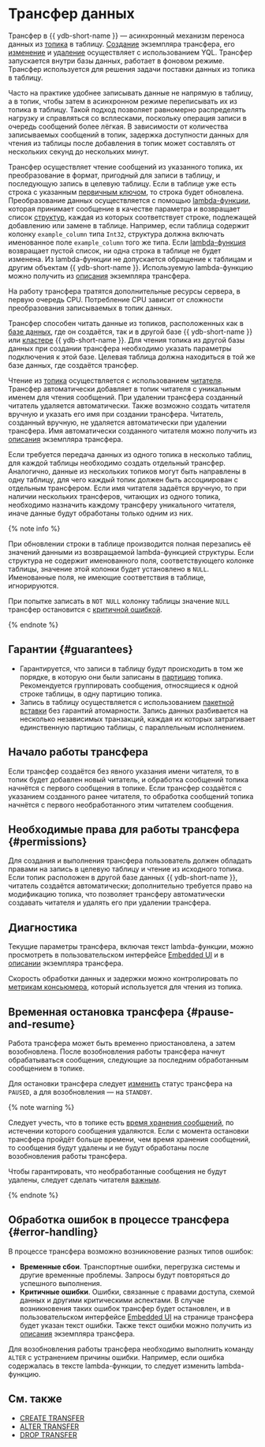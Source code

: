 # Трансфер данных

Трансфер в {{ ydb-short-name }} — асинхронный механизм переноса данных из [топика](glossary.md#topic) в таблицу. [Создание](../yql/reference/syntax/create-transfer.md) экземпляра трансфера, его [изменение](../yql/reference/syntax/alter-transfer.md) и [удаление](../yql/reference/syntax/drop-transfer.md) осуществляет с использованием YQL. Трансфер запускается внутри базы данных, работает в фоновом режиме. Трансфер используется для решения задачи поставки данных из топика в таблицу.

Часто на практике удобнее записывать данные не напрямую в таблицу, а в топик, чтобы затем в асинхронном режиме переписывать их из топика в таблицу. Такой подход позволяет равномерно распределять нагрузку и справляться со всплесками, поскольку операция записи в очередь сообщений более лёгкая. В зависимости от количества записываемых сообщений в топик, задержка доступности данных для чтения из таблицы после добавления в топик может составлять от нескольких секунд до нескольких минут.

Трансфер осуществляет чтение сообщений из указанного топика, их преобразование в формат, пригодный для записи в таблицу, и последующую запись в целевую таблицу. Если в таблице уже есть строка с указанным [первичным ключом](glossary.md#primary-key), то строка будет обновлена. Преобразование данных осуществляется с помощью [lambda-функции](../yql/reference/syntax/expressions.md#lambda), которая принимает сообщение в качестве параметра и возвращает список [структур](../yql/reference/types/containers.md), каждая из которых соответствует строке, подлежащей добавлению или замене в таблице. Например, если таблица содержит колонку `example_column` типа `Int32`, структура должна включать именованное поле `example_column` того же типа.
Если [lambda-функция](../yql/reference/syntax/expressions.md#lambda) возвращает пустой список, ни одна строка в таблице не будет изменена. Из lambda-функции не допускается обращение к таблицам и другим объектам {{ ydb-short-name }}.
Используемую lambda-функцию можно получить из [описания](../reference/ydb-cli/commands/scheme-describe.md) экземпляра трансфера.

На работу трансфера тратятся дополнительные ресурсы сервера, в первую очередь CPU. Потребление CPU зависит от сложности преобразования записываемых в топик данных.

Трансфер способен читать данные из топиков, расположенных как в [базе данных](glossary.md#database), где он создаётся, так и в другой базе {{ ydb-short-name }} или [кластере](glossary.md#cluster) {{ ydb-short-name }}. Для чтения топика из другой базы данных при создании трансфера необходимо указать параметры подключения к этой базе. Целевая таблица должна находиться в той же базе данных, где создаётся трансфер.

Чтение из [топика](glossary.md#topic) осуществляется с использованием [читателя](glossary.md#consumer). Трансфер автоматически добавляет в топик читателя с уникальным именем для чтения сообщений. При удалении трансфера созданный читатель удаляется автоматически. Также возможно создать читателя вручную и указать его имя при создании трансфера. Читатель, созданный вручную, не удаляется автоматически при удалении трансфера. Имя автоматически созданного читателя можно получить из [описания](../reference/ydb-cli/commands/scheme-describe.md) экземпляра трансфера.

Если требуется передача данных из одного топика в несколько таблиц, для каждой таблицы необходимо создать отдельный трансфер. Аналогично, данные из нескольких топиков могут быть направлены в одну таблицу, для чего каждый топик должен быть ассоциирован с отдельным трансфером. Если имя читателя задаётся вручную, то при наличии нескольких трансферов, читающих из одного топика, необходимо назначить каждому трансферу уникального читателя, иначе данные будут обработаны только одним из них.

{% note info %}

При обновлении строки в таблице производится полная перезапись её значений данными из возвращаемой lambda-функцией структуры. Если структура не содержит именованного поля, соответствующего колонке таблицы, значение этой колонки будет установлено в `NULL`. Именованные поля, не имеющие соответствия в таблице, игнорируются.

При попытке записать в `NOT NULL` колонку таблицы значение `NULL` трансфер остановится с [критичной ошибкой](#error-handling).

{% endnote %}

## Гарантии {#guarantees}

* Гарантируется, что записи в таблицу будут происходить в том же порядке, в которую они были записаны в [партицию](glossary.md#partition) топика. Рекомендуется группировать сообщения, относящиеся к одной строке таблицы, в одну партицию топика.
* Запись в таблицу осуществляется с использованием [пакетной вставки](../recipes/ydb-sdk/bulk-upsert.md) без гарантий атомарности. Запись данных разбивается на несколько независимых транзакций, каждая их которых затрагивает единственную партицию таблицы, с параллельным исполнением.

## Начало работы трансфера

Если трансфер создаётся без явного указания имени читателя, то в топик будет добавлен новый читатель, и обработка сообщений топика начнётся с первого сообщения в топике.
Если трансфер создаётся с указанием созданного ранее читателя, то обработка сообщений топика начнётся с первого необработанного этим читателем сообщения.

## Необходимые права для работы трансфера {#permissions}

Для создания и выполнения трансфера пользователь должен обладать правами на запись в целевую таблицу и чтение из исходного топика. Если топик расположен в другой базе данных {{ ydb-short-name }}, читатель создаётся автоматически; дополнительно требуется право на модификацию топика, что позволяет трансферу автоматически создавать читателя и удалять его при удалении трансфера.

## Диагностика

Текущие параметры трансфера, включая текст lambda-функции, можно просмотреть в пользовательском интерфейсе [Embedded UI](../reference/embedded-ui/index.md) и в [описании](../reference/ydb-cli/commands/scheme-describe.md) экземпляра трансфера.

Скорость обработки данных и задержки можно контролировать по [метрикам консьюмера](../reference/observability/metrics/index.md#topics), который используется для чтения из топика.

## Временная остановка трансфера {#pause-and-resume}

Работа трансфера может быть временно приостановлена, а затем возобновлена. После возобновления работы трансфера начнут обрабатываться сообщения, следующие за последним обработанным сообщением в топике.

Для остановки трансфера следует [изменить](../yql/reference/syntax/alter-transfer.md#examples) статус трансфера на `PAUSED`, а для возобновления — на `STANDBY`.

{% note warning %}

Следует учесть, что в топике есть [время хранения сообщений](topic.md#retention-time), по истечении которого сообщения удаляются. Если с момента остановки трансфера пройдёт больше времени, чем время хранения сообщений, то сообщения будут удалены и не будут обработаны после возобновления работы трансфера.

Чтобы гарантировать, что необработанные сообщения не будут удалены, следует сделать читателя [важным](topic.md#important-consumer).

{% endnote %}

## Обработка ошибок в процессе трансфера {#error-handling}

В процессе трансфера возможно возникновение разных типов ошибок:

* **Временные сбои**. Транспортные ошибки, перегрузка системы и другие временные проблемы. Запросы будут повторяться до успешного выполнения.
* **Критичные ошибки**. Ошибки, связанные с правами доступа, схемой данных и другими критическими аспектами. В случае возникновения таких ошибок трансфер будет остановлен, и в пользовательском интерфейсе [Embedded UI](../reference/embedded-ui/index.md) на странице трансфера будет указан текст ошибки. Также текст ошибки можно получить из [описания](../reference/ydb-cli/commands/scheme-describe.md) экземпляра трансфера.

Для возобновления работы трансфера необходимо выполнить команду `ALTER` с устранением причины ошибки. Например, если ошибка содержалась в тексте lambda-функции, то следует изменить lambda-функцию.

## См. также

* [CREATE TRANSFER](../yql/reference/syntax/create-transfer.md)
* [ALTER TRANSFER](../yql/reference/syntax/alter-transfer.md)
* [DROP TRANSFER](../yql/reference/syntax/drop-transfer.md)
